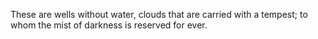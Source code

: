 These are wells without water, clouds that are carried with a tempest; to whom the mist of darkness is reserved for ever.
